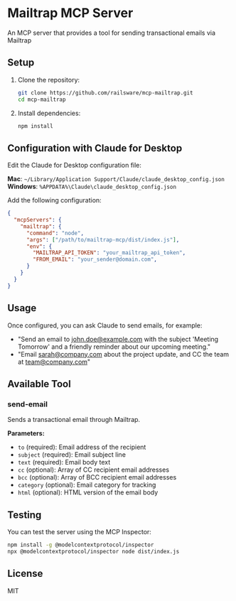 # Mailtrap MCP Server

An MCP server that provides a tool for sending transactional emails via Mailtrap

## Setup

1. Clone the repository:
   ```bash
   git clone https://github.com/railsware/mcp-mailtrap.git
   cd mcp-mailtrap
   ```

2. Install dependencies:
   ```bash
   npm install
   ```

## Configuration with Claude for Desktop

Edit the Claude for Desktop configuration file:

**Mac**: `~/Library/Application Support/Claude/claude_desktop_config.json`
**Windows**: `%APPDATA%\Claude\claude_desktop_config.json`

Add the following configuration:
```json
{
  "mcpServers": {
    "mailtrap": {
      "command": "node",
      "args": ["/path/to/mailtrap-mcp/dist/index.js"],
      "env": {
        "MAILTRAP_API_TOKEN": "your_mailtrap_api_token",
        "FROM_EMAIL": "your_sender@domain.com",
      }
    }
  }
}
```

## Usage

Once configured, you can ask Claude to send emails, for example:

- "Send an email to john.doe@example.com with the subject 'Meeting Tomorrow' and a friendly reminder about our upcoming meeting."
- "Email sarah@company.com about the project update, and CC the team at team@company.com"

## Available Tool

### send-email

Sends a transactional email through Mailtrap.

**Parameters:**
- `to` (required): Email address of the recipient
- `subject` (required): Email subject line
- `text` (required): Email body text
- `cc` (optional): Array of CC recipient email addresses
- `bcc` (optional): Array of BCC recipient email addresses
- `category` (optional): Email category for tracking
- `html` (optional): HTML version of the email body

## Testing

You can test the server using the MCP Inspector:

```bash
npm install -g @modelcontextprotocol/inspector
npx @modelcontextprotocol/inspector node dist/index.js
```

## License

MIT
